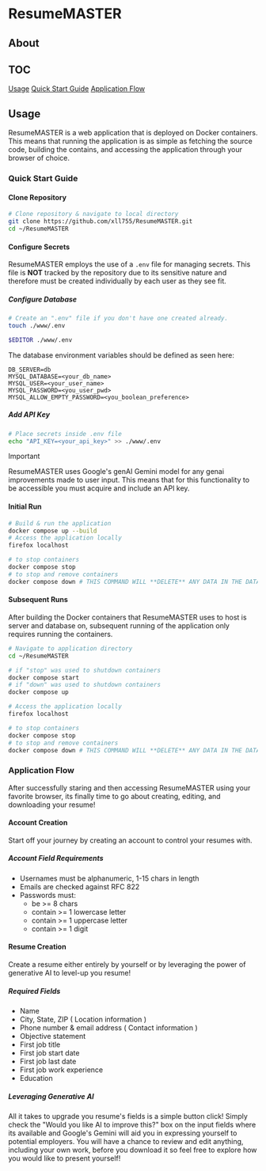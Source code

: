 # ResumeMASTER

## About

## TOC

[Usage](#usage)
[Quick Start Guide](#quick-start-guide)
[Application Flow](#application-flow)

## Usage

ResumeMASTER is a web application that is deployed on Docker containers.
This means that running the application is as simple as fetching the source
code, building the contains, and accessing the application through your browser
of choice.

### Quick Start Guide

#### Clone Repository

```bash
# Clone repository & navigate to local directory
git clone https://github.com/xll755/ResumeMASTER.git
cd ~/ResumeMASTER
```

#### Configure Secrets

ResumeMASTER employs the use of a `.env` file for managing secrets.
This file is **NOT** tracked by the repository due to its sensitive nature and
therefore must be created individually by each user as they see fit.

##### Configure Database

```bash
# Create an ".env" file if you don't have one created already.
touch ./www/.env

$EDITOR ./www/.env
```

The database environment variables should be defined as seen here:

```text
DB_SERVER=db
MYSQL_DATABASE=<your_db_name>
MYSQL_USER=<your_user_name>
MYSQL_PASSWORD=<you_user_pwd>
MYSQL_ALLOW_EMPTY_PASSWORD=<you_boolean_preference>
```

##### Add API Key

```bash
# Place secrets inside .env file
echo "API_KEY=<your_api_key>" >> ./www/.env
```

> [!IMPORTANT]
> ResumeMASTER uses Google's genAI Gemini model for any genai improvements made
> to user input.
> This means that for this functionality to be accessible you must acquire and
> include an API key.

#### Initial Run

```bash
# Build & run the application
docker compose up --build
# Access the application locally
firefox localhost

# to stop containers
docker compose stop
# to stop and remove containers
docker compose down # THIS COMMAND WILL **DELETE** ANY DATA IN THE DATABASE
```

#### Subsequent Runs

After building the Docker containers that ResumeMASTER uses to host is server
and database on, subsequent running of the application only requires running the
containers.

```bash
# Navigate to application directory
cd ~/ResumeMASTER

# if "stop" was used to shutdown containers
docker compose start
# if "down" was used to shutdown containers
docker compose up

# Access the application locally
firefox localhost

# to stop containers
docker compose stop
# to stop and remove containers
docker compose down # THIS COMMAND WILL **DELETE** ANY DATA IN THE DATABASE
```

### Application Flow

After successfully staring and then accessing ResumeMASTER using your favorite
browser, its finally time to go about creating, editing, and downloading your
resume!

#### Account Creation

Start off your journey by creating an account to control your resumes with.

##### Account Field Requirements

- Usernames must be alphanumeric, 1-15 chars in length
- Emails are checked against RFC 822
- Passwords must:
  - be >= 8 chars
  - contain >= 1 lowercase letter
  - contain >= 1 uppercase letter
  - contain >= 1 digit

#### Resume Creation

Create a resume either entirely by yourself or by leveraging the power of
generative AI to level-up you resume!

##### Required Fields

- Name
- City, State, ZIP ( Location information )
- Phone number & email address ( Contact information )
- Objective statement
- First job title
- First job start date
- First job last date
- First job work experience
- Education

##### Leveraging Generative AI

All it takes to upgrade you resume's fields is a simple button click!
Simply check the "Would you like AI to improve this?" box on the input fields
where its available and Google's Gemini will aid you in expressing yourself to
potential employers.
You will have a chance to review and edit anything, including your own work,
before you download it so feel free to explore how you would like to present
yourself!
